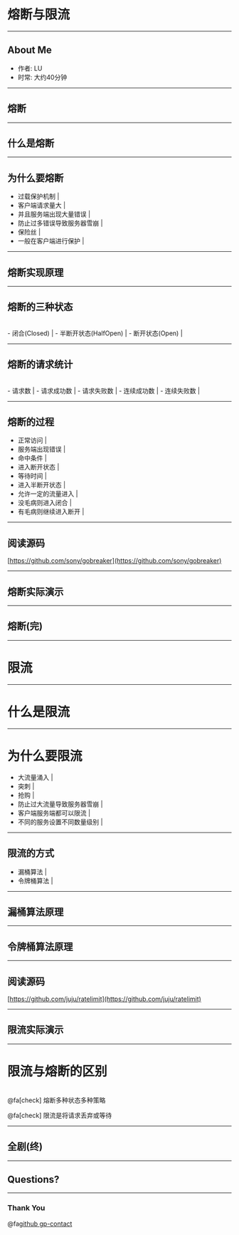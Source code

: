 # 熔断与限流

---

## About Me

-   作者: LU
-   时常: 大约40分钟

---

## 熔断

---

## 什么是熔断

---

## 为什么要熔断

-   过载保护机制 |
-   客户端请求量大 |
-   并且服务端出现大量错误 |
-   防止过多错误导致服务器雪崩 |
-   保险丝 |
-   一般在客户端进行保护 |

---

## 熔断实现原理

---

## 熔断的三种状态

<br/>
-   闭合(Closed) |
-   半断开状态(HalfOpen) |
-   断开状态(Open) |

---

## 熔断的请求统计

<br/>
-   请求数 |
-   请求成功数 |
-   请求失败数 |
-   连续成功数 |
-   连续失败数 |

---

## 熔断的过程

-   正常访问 |
-   服务端出现错误 |
-   命中条件 |
-   进入断开状态 |
-   等待时间 |
-   进入半断开状态 |
-   允许一定的流量进入 |
-   没毛病则进入闭合 |
-   有毛病则继续进入断开 |

---

## 阅读源码

[https://github.com/sony/gobreaker](https://github.com/sony/gobreaker)

---

## 熔断实际演示

---

## 熔断(完)

---

# 限流

---

# 什么是限流

---

# 为什么要限流

-   大流量涌入 |
-   突刺 |
-   抢购 |
-   防止过大流量导致服务器雪崩 |
-   客户端服务端都可以限流 |
-   不同的服务设置不同数量级别 |

---

## 限流的方式

-   漏桶算法 |
-   令牌桶算法 |

---

## 漏桶算法原理

---

## 令牌桶算法原理

---

## 阅读源码

[https://github.com/juju/ratelimit](https://github.com/juju/ratelimit)

---

## 限流实际演示

---

# 限流与熔断的区别

<br>
@fa[check] 熔断多种状态多种策略

@fa[check] 限流是将请求丢弃或等待

---

## 全剧(终)

---

## Questions?

---

### Thank You

@fa[github gp-contact](JREAMLU)
